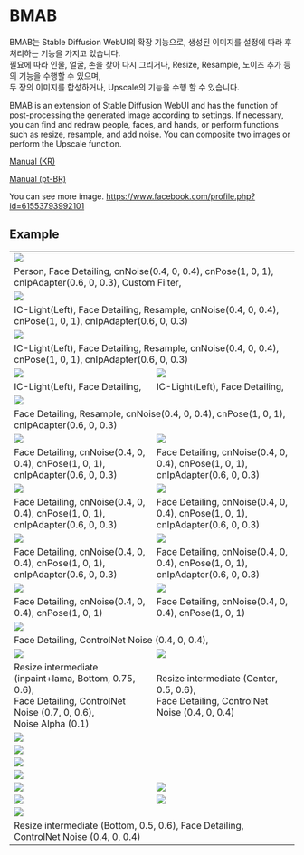 
# BMAB

BMAB는 Stable Diffusion WebUI의 확장 기능으로, 생성된 이미지를 설정에 따라 후처리하는 기능을 가지고 있습니다.   
필요에 따라 인물, 얼굴, 손을 찾아 다시 그리거나, Resize, Resample, 노이즈 추가 등의 기능을 수행할 수 있으며,   
두 장의 이미지를 합성하거나, Upscale의 기능을 수행 할 수 있습니다.

BMAB is an extension of Stable Diffusion WebUI and has the function of post-processing the generated image according to settings.
If necessary, you can find and redraw people, faces, and hands, or perform functions such as resize, resample, and add noise.
You can composite two images or perform the Upscale function.

<a href="./docs/kr/manual.md">Manual (KR)</a>

<a href="./docs/br/manual.md">Manual (pt-BR)</a>

You can see more image. https://www.facebook.com/profile.php?id=61553793992101

## Example

<table>
    <tr>
        <td colspan="2">
            <img src="https://i.ibb.co/rH9Wxj3/00065-3744566961.jpg">
        </td>
    </tr>
    <tr>
        <td colspan="2">
            Person, Face Detailing, cnNoise(0.4, 0, 0.4), cnPose(1, 0, 1), cnIpAdapter(0.6, 0, 0.3), Custom Filter,
        </td>
    </tr>
    <tr>
        <td colspan="2">
            <img src="https://i.ibb.co/LNfGT3X/00129-1720370296.jpg">
        </td>
    </tr>
    <tr>
        <td colspan="2">
            IC-Light(Left), Face Detailing, Resample, cnNoise(0.4, 0, 0.4), cnPose(1, 0, 1), cnIpAdapter(0.6, 0, 0.3)
        </td>
    </tr>
    <tr>
        <td colspan="2">
            <img src="https://i.ibb.co/4jmHsYj/00111-1987036481.jpg">
        </td>
    </tr>
    <tr>
        <td colspan="2">
            IC-Light(Left), Face Detailing, Resample, cnNoise(0.4, 0, 0.4), cnPose(1, 0, 1), cnIpAdapter(0.6, 0, 0.3)
        </td>
    </tr>
    <tr>
        <td>
            <img src="https://i.ibb.co/jVPtgnM/00074-4133194501.jpg">
        </td>
        <td>
            <img src="https://i.ibb.co/wL1Xm2P/00079-1737359342.jpg">
        </td>
    </tr>
    <tr>
        <td>
            IC-Light(Left), Face Detailing,
            </td>
        <td>
            IC-Light(Left), Face Detailing,
        </td>
    </tr>
    <tr>
        <td colspan="2">
            <img src="https://i.ibb.co/B2QJ0Tz/00126-1953699647.jpg">
        </td>
    </tr>
    <tr>
        <td colspan="2">
            Face Detailing, Resample, cnNoise(0.4, 0, 0.4), cnPose(1, 0, 1), cnIpAdapter(0.6, 0, 0.3)
        </td>
    </tr>
    <tr>
        <td>
            <img src="https://i.ibb.co/xD1fxg1/00755-233390832.jpg">
        </td>
        <td>
            <img src="https://i.ibb.co/TTm7CdN/00774-2729955256.jpg">
        </td>
    </tr>
    <tr>
        <td>
            Face Detailing, cnNoise(0.4, 0, 0.4), cnPose(1, 0, 1), cnIpAdapter(0.6, 0, 0.3)
            </td>
        <td>
            Face Detailing, cnNoise(0.4, 0, 0.4), cnPose(1, 0, 1), cnIpAdapter(0.6, 0, 0.3)
        </td>
    </tr>
    <tr>
        <td>
            <img src="https://i.ibb.co/yBT2YX5/00548-4054764802.jpg">
        </td>
        <td>
            <img src="https://i.ibb.co/RQtVS2g/00581-3667453446.jpg">
        </td>
    </tr>
    <tr>
        <td>
            Face Detailing, cnNoise(0.4, 0, 0.4), cnPose(1, 0, 1), cnIpAdapter(0.6, 0, 0.3)
            </td>
        <td>
            Face Detailing, cnNoise(0.4, 0, 0.4), cnPose(1, 0, 1), cnIpAdapter(0.6, 0, 0.3)
        </td>
    </tr>
    <tr>
        <td>
            <img src="https://i.ibb.co/hM8pvV2/00612-2685660966.jpg">
        </td>
        <td>
            <img src="https://i.ibb.co/H2CD8kX/00672-3470647356.jpg">
        </td>
    </tr>
    <tr>
        <td>
            Face Detailing, cnNoise(0.4, 0, 0.4), cnPose(1, 0, 1), cnIpAdapter(0.6, 0, 0.3)
            </td>
        <td>
            Face Detailing, cnNoise(0.4, 0, 0.4), cnPose(1, 0, 1), cnIpAdapter(0.6, 0, 0.3)
        </td>
    </tr>
    <tr>
        <td>
            <img src="https://i.ibb.co/WvHHKc7/00111-2484939723.jpg">
            </td>
        <td>
            <img src="https://i.ibb.co/px4YXDM/00199-2019853980.jpg">
        </td>
    </tr>
    <tr>
        <td>
            Face Detailing, cnNoise(0.4, 0, 0.4), cnPose(1, 0, 1)
            </td>
        <td>
            Face Detailing, cnNoise(0.4, 0, 0.4), cnPose(1, 0, 1)
        </td>
    </tr>
    <tr>
        <td colspan="2">
            <img src="https://i.ibb.co/ns1Kn04/00460-759278328.jpg">
        </td>
    </tr>
    <tr>
        <td colspan="2">
            Face Detailing, ControlNet Noise (0.4, 0, 0.4),
        </td>
    </tr>
    <tr>
        <td>
            <img src="https://i.ibb.co/zsDs4bq/00450-3195179381.jpg">
        </td>
        <td>
            <img src="https://i.ibb.co/D9tz1NY/00180-3383798469.png">
        </td>
    </tr>
    <tr>
        <td>
            Resize intermediate (inpaint+lama, Bottom, 0.75, 0.6),<br>
            Face Detailing, ControlNet Noise (0.7, 0, 0.6),<br>
            Noise Alpha (0.1)
        </td>
        <td>
            Resize intermediate (Center, 0.5, 0.6),<br>
            Face Detailing, ControlNet Noise (0.4, 0, 0.4)<br>
        </td>
    </tr>
    <tr>
        <td colspan="2">
            <img src="https://i.ibb.co/P6477Vg/resize-00101-2353183853.png">
        </td>
    </tr>
    <tr>
        <td colspan="2">
            <img src="https://i.ibb.co/3vsBTFZ/resize-00183-1413773744.png">
        </td>
    </tr>
    <tr>
        <td colspan="2">
            <img src="https://i.ibb.co/tcYzHP1/resize-00226-4176028607.png">
        </td>
    </tr>
    <tr>
        <td colspan="2">
            <img src="https://i.ibb.co/r6G1cwy/resize-00340-4033828371.png">
        </td>
    </tr>
    <tr>
        <td>
            <img src="https://i.ibb.co/PmPJtVb/resize-00718-3635306692.png">
        </td>
        <td>
            <img src="https://i.ibb.co/Bq2PFxc/resize-00793-3980284595.png">
        </td>
    </tr>
    <tr>
        <td>
            <img src="https://i.ibb.co/ZMNC1Cm/00518-1067577565.jpg">
        </td>
        <td>
            <img src="https://i.ibb.co/JtjGrMX/00126-496754363.jpg">
        </td>
    </tr>
    <tr>
        <td colspan="2">
            <img src="https://i.ibb.co/Lnh4Kpm/resize-00824-738395988.png">
        </td>
    </tr>
    <tr>
        <td colspan="2">
            Resize intermediate (Bottom, 0.5, 0.6), Face Detailing, ControlNet Noise (0.4, 0, 0.4)
        </td>
    </tr>
</table>
